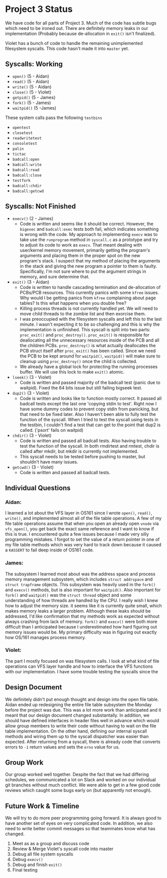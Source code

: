 # Project 3 Status
We have code for all parts of Project 3. Much of the code has subtle bugs which need to be ironed out. There are
definitely memory leaks in our implementation (Probably because de-allocation in `exit()` isn't finalized).

Violet has a bunch of code to handle the remaining unimplemented filesystem syscalls. This code hasn't made it 
into `master` yet.

## Syscalls: Working
- `open()` (5 - Aidan)
- `read()` (5 - Aidan)
- `write()` (5 - Aidan)
- `close()` (5 - Violet)
- `getpid()` (5 - James)
- `fork()` (5 - James)
- `waitpid()` (5 -James)

These system calls pass the following `testbins`
- `opentest`
- `closetest`
- `readwritetest`
- `consoletest`
- `palin`
- `tictac`
- `badcall:open`
- `badcall:write`
- `badcall:read`
- `badcall:close`
- `testfork`
- `badcall:chdir`
- `badcall:getcwd`

## Syscalls: Not Finished
- `execv()` (2 - James)
    + Code is written and seems like it should be correct. However, the `bigexec` and `badcall:exec` tests both fail, which indicates something is wrong with the code. My approach to implementing `execv` was to take use the `runprogram` method in `syscall.c` as a prototype and try to adjust its code to work as `execv`. That meant dealing with user/kernel memory movement, primarily getting the program's arguments and placing them in the proper spot on the new program's stack. I suspect that my method of placing the arguments in the stack and giving the new program a pointer to them is faulty. Specifically, I'm not sure where to put the argument strings in memory, and sure determine that.
- `exit()` (3 - Aidan)
    + Code is written to handle cascading termination and de-allocation of PCBs/PCB resources. This currently panics 
    with some `kfree` issues. Why would I be getting panics from `kfree` complaining about page tables? Is this what happens when you double free?
    + Killing process threads is not currently handled yet. We will need to move child threads to the zombie list and then exorcise them.
    + I was preoccupied with the filesystem syscalls and left this to the last minute. I wasn't expecting it to be so challenging and this is why the implementation is unfinished. This syscall is split into two parts: `proc_exit()` and `proc_destroy()`. `proc_exit()` is responsible for deallocating all the unnecessary resources inside of the PCB and all the children PCBs. `proc_destroy()` is what actually deallocates the PCB struct itself after `proc_exit()` has been called. Since we need the PCB to be kept around for `waitpid()`, `waitpid()` will make sure to cleanup using `proc_destroy()` once the child is collected.
    + We already have a global lock for protecting the running processes buffer. We will use this lock to make `exit()` atomic.
- `lseek()` (3 - Violet)
    + Code is written and passed majority of the badcall test (panic due to waitpid). Fixed the 64 bits issue but still failing bigseek test.
- `dup2()` (3 - Violet)
    + Code is written and looks like to function mostly correct. It passed all badcall tests except the last one 'copying stdin to test'. Right now I have some dummy codes to prevent copy stdin from panicking, but that need to be fixed later.
    Also I haven't been able to fully test the function of the syscall. When I tried to test the syscall using tests in the testbin, I couldn't find a test that can get to the point that dup2 is called. ('psort' fails on waitpid)
- `chdir()` (3 - Violet)
    + Code is written and passed all badcall tests. Also having trouble to test the function of the syscall. In both rmdirtest and rmtest, chdir is called after mkdir, but mkdir is currently not implemented. 
    + This syscall needs to be tested before pushing to master, but shouldn't have many issues.
- `getcwd()` (3 - Violet)
    + Code is written and passed all badcall tests.   


## Individual Questions
### Aidan:
I learned a lot about the VFS layer in OS161 since I wrote `open()`, `read()`, 
`write()`, and implemented almost all of the file table operations. A few of
my file table operations assume that when you open an already open `vnode` via
`vfs_open()`, you get back the exact same reference and I want to know if this is
true. I encountered quite a few issues because I made very silly programming 
mistakes. I forgot to set the value of a return pointer in one of my file table
methods which was very hard to track down because it caused a `KASSERT` to fail
deep inside of OS161 code.

### James:
The subsystem I learned most about was the address space and process memory 
management subsystem, which includes `struct addrspace` and `struct trapframe` 
objects. This subsystem was heavily used in the `fork()` and `execv()` methods, 
but is also important for `waitpid()`. Also important for `fork()` and `waitpid()` 
was the `struct thread` object and some understanding of how threads are handled 
by the CPU. I really wish I knew how to adjust the memory size. it seems like it 
is currently quite small, which makes memory leaks a larger problem. Although 
these leaks should be addressed, I'd like confirmation that my methods work as 
expected without always crashing from lack of memory. `fork()` and `execv()` 
were both more difficult than I anticipated because I underestimated how hard 
figuring out memory issues would be. My primary difficulty was in figuring out 
exactly how OS/161 manages process memory.


### Violet:
The part I mostly focused on was filesystem calls. I look at what kind of file 
operations can VFS layer handle and how to interface the VFS functions with our 
implementation. I have some trouble testing the syscalls since the 

## Design Document
We definitely didn't put enough thought and design into the open file table. 
Aidan ended up redesigning the entire file table subsystem the Monday before the
project was due. This was a lot more work than anticipated and it meant that our 
design document changed substantally. In addition, we should have defined interfaces
in header files well in advance which would allow group members to write their
code without having to wait on the file table implementation. On the other hand,
defining our internal syscall methods and wiring them up to the syscall dispatcher
was easier than expected. After returning from a syscall, there is already code
that converts errors to `-1` return values and sets the `erno` value for us.


## Group Work
Our group worked well together. Despite the fact that we had differing schedules, 
we communicated a lot on Slack and worked on our individual git branches without
much conflict. We were able to get in a few good code reviews which caught some
bugs early on (but apparently not enough). 

## Future Work & Timeline
We will try to do more peer programming going forward. It is always good to have 
another set of eyes on very complicated code. In addition, we also need to write 
better commit messages so that teammates know what has changed.

1. Meet as as a group and discuss code
2. Review & Merge Violet's syscall code into master 
3. Debug all file system syscalls
3. Debug `execv()`
4. Debug and finish `exit()`
5. Final testing
